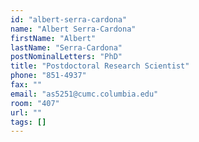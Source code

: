 ```yaml
---
id: "albert-serra-cardona"
name: "Albert Serra-Cardona"
firstName: "Albert"
lastName: "Serra-Cardona"
postNominalLetters: "PhD"
title: "Postdoctoral Research Scientist"
phone: "851-4937"
fax: ""
email: "as5251@cumc.columbia.edu"
room: "407"
url: ""
tags: []
---
```


